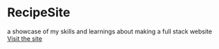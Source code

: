 # RecipeSite
a showcase of my skills and learnings about making a full stack website
[Visit the site](./home.html)
